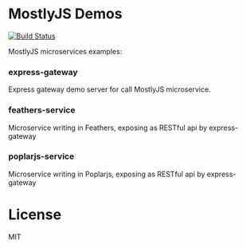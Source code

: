 MostlyJS Demos
==============

[![Build Status](https://travis-ci.org/mostlyjs/mostly-demos.svg)](https://travis-ci.org/mostlyjs/mostly-demos)

MostlyJS microservices examples:

### express-gateway

Express gateway demo server for call MostlyJS microservice.

### feathers-service

Microservice writing in Feathers, exposing as RESTful api by express-gateway

### poplarjs-service

Microservice writing in Poplarjs, exposing as RESTful api by express-gateway

# License

MIT